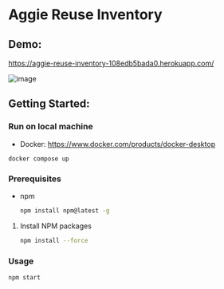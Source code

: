 # Aggie Reuse Inventory

## Demo: 
https://aggie-reuse-inventory-108edb5bada0.herokuapp.com/

![image](https://github.com/zhxu33/Aggie-Reuse-Inventory/assets/77419802/609d7538-0a80-428a-9a14-f7c35f6eb0aa)

## Getting Started:

### Run on local machine
 * Docker: https://www.docker.com/products/docker-desktop
```
docker compose up
```

### Prerequisites
* npm
  ```sh
  npm install npm@latest -g
  ```
1. Install NPM packages
   ```sh
   npm install --force
   ```
### Usage
```sh
npm start
```




